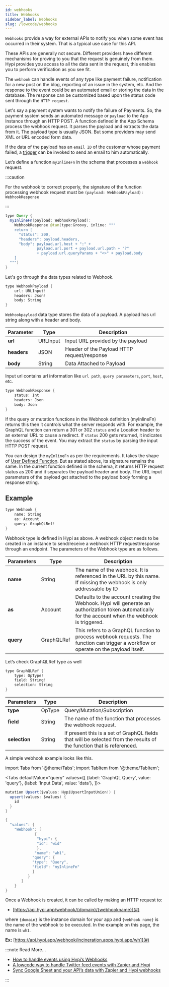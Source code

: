 ```yaml
---
id: webhooks
title: Webhooks
sidebar_label: Webhooks
slug: /lowcode/webhooks
---
```


`Webhooks` provide a way for external APIs to notify you when some event has occurred in their system. That is a typical use case for this API.

These APIs are generally not secure. Different providers have different mechanisms for proving to you that the request is genuinely from them. Hypi provides you access to all the data sent in the request, this enables you to perform verification as you see fit.

The `webhook` can handle events of any type like payment failure, notification for a new post on the blog, reporting of an issue in the system, etc. And the response to the event could be an automated email or storing the data in the database. The response can be customized based upon the status code sent through the `HTTP request`.

Let's say a payment system wants to notify the failure of Payments. So, the payment system sends an automated message or `payload` to the App Instance through an HTTP POST. A function defined in the App Schema process the webhook request. It parses the payload and extracts the data from it. The payload type is usually JSON. But some providers may send XML or URL encoded form data.

If the data of the payload has an `email ID` of the customer whose payment failed, a [trigger](triggers.md) can be invoked to send an email to him automatically.

Let’s define a function `myInlineFn` in the schema that processes a `webhook` request. 

:::caution

For the webhook to correct properly, the signature of the function processing webhook request must be `(payload: WebhookPayload): WebhookResponse`

:::

```java
type Query {
  myInlineFn(payload: WebhookPayload): 
    WebhookResponse @tan(type:Groovy, inline: """
    return [
      "status": 200,
      "headers": payload.headers,
      "body": payload.url.host + ":" + 
              payload.url.port + payload.url.path + "?" 
              + payload.url.queryParams + "<>" + payload.body
    ]
  """)
}
```
Let's go through the data types related to Webhook.

```java
type WebhookPayload {
    url: URLInput!
    headers: Json!
    body: String
}
```

`Webhookpayload` data type stores the data of a payload. A payload has url string along with a header and body.


| Parameter   | Type     | Description                                 |
|-------------|----------|---------------------------------------------|
| **url**     | URLInput | Input URL provided by the payload           |
| **headers** | JSON     | Header of the Payload HTTP request/response |
| **body**    | String   | Data Attached to Payload                    |

Input url contains url information like `url path`, `query parameters`, `port`, `host`, etc.

```java
type WebhookResponse {
    status: Int
    headers: Json
    body: Json
}
```
If the query or mutation functions in the Webhook definition (myInlineFn) returns this then it controls what the server responds with. For example, the GraphQL function can return a 301 or 302 `status` and a Location header to an external URL to cause a redirect. If `status` 200 gets returned, it indicates the success of the event. You may extract the `status` by parsing the input HTTP POST request.

You can design the `myInlineFn` as per the requirements. It takes the shape of  [User Defined Function](userdefinedfunctions.md). But as stated above, its signature remains the same. In the current function defined in the schema, it returns HTTP request status as 200 and it separates the payload header and body. The URL input parameters of the payload get attached to the payload body forming a response string.

## Example

```java
type Webhook {
    name: String
    as: Account
    query: GraphQLRef!
}
```
Webhook type is defined in Hypi as above. A webhook object needs to be created in an instance to send/receive a webhook HTTP request/response through an endpoint. The parameters of the Webhook type are as follows.

| Parameters | Type       | Description                                                                                                                                          |
|------------|------------|------------------------------------------------------------------------------------------------------------------------------------------------------|
| **name**   | String     | The name of the webhook. It is referenced in the URL by this name. If missing the webhook is only addressable by ID                                  |
| **as**     | Account    | Defaults to the account creating the Webhook. Hypi will generate an authorization token automatically for the account when the webhook is triggered. |
| **query**  | GraphQLRef | This refers to a GraphQL function to process webhook requests. The function can trigger a workflow or operate on the payload itself.                 |

Let’s check GraphQLRef type as well
```java
type GraphQLRef {
    type: OpType!
    field: String!
    selection: String
}
```

| Parameters    | Type   | Description                                                                                                           |
|---------------|--------|-----------------------------------------------------------------------------------------------------------------------|
| **type**      | OpType | Query/Mutation/Subscription                                                                                           |
| **field**     | String | The name of the function that processes the webhook request.                                                          |
| **selection** | String | If present this is a set of GraphQL fields that will be selected from the results of the function that is referenced. |

A simple webhook example looks like this.

import Tabs from '@theme/Tabs';
import TabItem from '@theme/TabItem';

<Tabs
  defaultValue="query"
  values={[
    {label: 'GraphQL Query', value: 'query'},
    {label: 'Input Data', value: 'data'},
  ]}>
<TabItem value="query">

```java
mutation Upsert($values: HypiUpsertInputUnion!) {
  upsert(values: $values) {
    id
  }
}
```

</TabItem>
<TabItem value="data">

```java
{
  "values": {
    "Webhook": [
             {
              "hypi": {
              "id": "wid"
              },
             "name": "wh1",
            "query": {
            "type": "Query",
            "field": "myInlineFn"
            }
          }
       ]
    }
}
```
</TabItem>
</Tabs>

Once a Webhook is created, it can be called by making an HTTP request to:

* [https://api.hypi.app/webhook/{domain}/{webhookname}](#)

where `{domain}` is the instance domain for your app and `{webhook name}` is the name of the webhook to be executed. In the example on this page, the name is `wh1`.

**Ex:**  [https://api.hypi.app/webhook/incineration.apps.hypi.app/wh1](#)

:::note Read More...

* [How to handle events using Hypi’s Webhooks](https://hypi.dev/t/how-to-configure-an-http-request-using-hypi-directive-http/60)
* [A lowcode way to handle Twitter feed events with Zapier and Hypi](https://hypi.dev/t/a-lowcode-way-to-handle-twitter-feed-events-with-zapier-and-hypi/136)
* [Sync Google Sheet and your API’s data with Zapier and Hypi webhooks](https://hypi.dev/t/sync-google-sheet-and-your-apis-data-with-zapier-and-hypi-webhooks/134)

:::